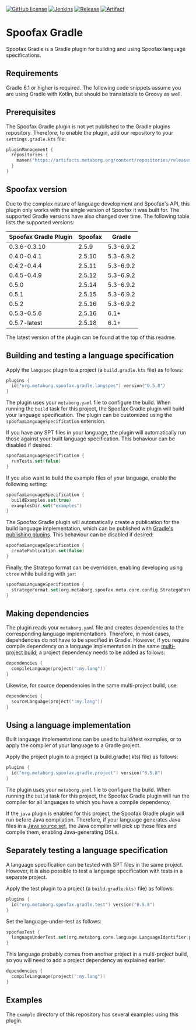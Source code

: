 [![GitHub license](https://img.shields.io/github/license/metaborg/spoofax.gradle)](https://github.com/metaborg/spoofax.gradle/blob/master/LICENSE)
[![Jenkins](https://img.shields.io/jenkins/build/https/buildfarm.metaborg.org/job/metaborg/job/spoofax.gradle/job/master)](https://buildfarm.metaborg.org/job/metaborg/job/spoofax.gradle/job/master/lastBuild)
[![Release](https://img.shields.io/nexus/public/org.metaborg/spoofax.gradle?server=https%3A%2F%2Fartifacts.metaborg.org%2F&label=latest&color=brightgreen)](https://artifacts.metaborg.org/content/repositories/releases/org/metaborg/spoofax.gradle/)
[![Artifact](https://img.shields.io/maven-metadata/v?label=gradle.config&metadataUrl=https%3A%2F%2Fartifacts.metaborg.org%2Fcontent%2Frepositories%2Freleases%2Forg%2Fmetaborg%2Fspoofax.gradle%2Fmaven-metadata.xml)](https://mvnrepository.com/artifact/org.metaborg/spoofax.gradle?repo=metaborg-releases)

# Spoofax Gradle
Spoofax Gradle is a Gradle plugin for building and using Spoofax language specifications.

## Requirements
Gradle 6.1 or higher is required.
The following code snippets assume you are using Gradle with Kotlin, but should be translatable to Groovy as well.

## Prerequisites
The Spoofax Gradle plugin is not yet published to the Gradle plugins repository.
Therefore, to enable the plugin, add our repository to your `settings.gradle.kts` file:

```kotlin
pluginManagement {
  repositories {
    maven("https://artifacts.metaborg.org/content/repositories/releases/")
  }
}
```

## Spoofax version
Due to the complex nature of language development and Spoofax's API, this plugin only works with the single version of Spoofax it was built for.
The supported Gradle versions have also changed over time.
The following table lists the supported versions:

| Spoofax Gradle Plugin | Spoofax | Gradle    |
|-----------------------|---------|-----------|
| 0.3.6-0.3.10          | 2.5.9   | 5.3-6.9.2 |
| 0.4.0-0.4.1           | 2.5.10  | 5.3-6.9.2 |
| 0.4.2-0.4.4           | 2.5.11  | 5.3-6.9.2 |
| 0.4.5-0.4.9           | 2.5.12  | 5.3-6.9.2 |
| 0.5.0                 | 2.5.14  | 5.3-6.9.2 |
| 0.5.1                 | 2.5.15  | 5.3-6.9.2 |
| 0.5.2                 | 2.5.16  | 5.3-6.9.2 |
| 0.5.3-0.5.6           | 2.5.16  | 6.1+      |
| 0.5.7-latest          | 2.5.18  | 6.1+      |

The latest version of the plugin can be found at the top of this readme.

## Building and testing a language specification
Apply the `langspec` plugin to a project (a `build.gradle.kts` file) as follows:

```kotlin
plugins {
  id("org.metaborg.spoofax.gradle.langspec") version("0.5.8")
}
```

The plugin uses your `metaborg.yaml` file to configure the build.
When running the `build` task for this project, the Spoofax Gradle plugin will build your language specification.
The plugin can be customized using the `spoofaxLanguageSpecification` extension.

If you have any SPT files in your language, the plugin will automatically run those against your built language specification.
This behaviour can be disabled if desired:

```kotlin
spoofaxLanguageSpecification {
  runTests.set(false)
}
```

If you also want to build the example files of your language, enable the following setting:

```kotlin
spoofaxLanguageSpecification {
  buildExamples.set(true)
  examplesDir.set("examples")
}
```

The Spoofax Gradle plugin will automatically create a publication for the build language implementation, which can be published with [Gradle's publishing plugins](https://docs.gradle.org/current/userguide/publishing_setup.html#publishing_overview).
This behaviour can be disabled if desired:

```kotlin
spoofaxLanguageSpecification {
  createPublication.set(false)
}
```

Finally, the Stratego format can be overridden, enabling developing using `ctree` while building with `jar`:

```kotlin
spoofaxLanguageSpecification {
  strategoFormat.set(org.metaborg.spoofax.meta.core.config.StrategoFormat.jar)
}
```

## Making dependencies
The plugin reads your `metaborg.yaml` file and creates dependencies to the corresponding language implementations.
Therefore, in most cases, dependencies do not have to be specified in Gradle.
However, if you require compile dependency on a language implementation in the same [multi-project build](https://docs.gradle.org/current/userguide/multi_project_builds.html), a project dependency needs to be added as follows:

```kotlin
dependencies {
  compileLanguage(project(":my.lang"))
}
```

Likewise, for source dependencies in the same multi-project build, use:

```kotlin
dependencies {
  sourceLanguage(project(":my.lang"))
}
```

## Using a language implementation
Built language implementations can be used to build/test examples, or to apply the compiler of your language to a Gradle project.

Apply the project plugin to a project (a build.gradle(.kts) file) as follows:

```kotlin
plugins {
  id("org.metaborg.spoofax.gradle.project") version("0.5.8")
}
```

The plugin uses your `metaborg.yaml` file to configure the build.
When running the `build` task for this project, the Spoofax Gradle plugin will run the compiler for all languages to which you have a compile dependency.

If the `java` plugin is enabled for this project, the Spoofax Gradle plugin will run before Java compilation.
Therefore, if your language generates Java files in a [Java source set](https://docs.gradle.org/current/userguide/java_plugin.html#source_sets), the Java compiler will pick up these files and compile them, enabling Java-generating DSLs.

## Separately testing a language specification
A language specification can be tested with SPT files in the same project.
However, it is also possible to test a language specification with tests in a separate project.

Apply the test plugin to a project (a `build.gradle.kts)` file) as follows:

```kotlin
plugins {
  id("org.metaborg.spoofax.gradle.test") version("0.5.8")
}
```

Set the language-under-test as follows:

```kotlin
spoofaxTest {
  languageUnderTest.set(org.metaborg.core.language.LanguageIdentifier.parse("org.example:my.lang:0.1.0-SNAPSHOT"))
}
```

This language probably comes from another project in a multi-project build, so you will need to add a project dependency as explained earlier:

```kotlin
dependencies {
  compileLanguage(project(":my.lang"))
}
```

## Examples
The `example` directory of this repository has several examples using this plugin.
